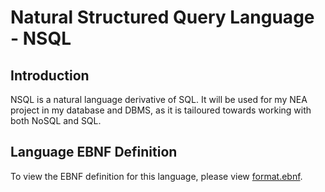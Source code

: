 # Natural Structured Query Language - NSQL

## Introduction

NSQL is a natural language derivative of SQL. It will be used for my NEA project in my database and DBMS, as it is tailoured towards working with both NoSQL and SQL.

## Language EBNF Definition

To view the EBNF definition for this language, please view [format.ebnf](format.ebnf).

